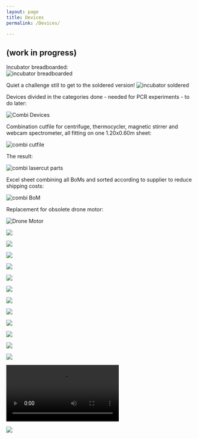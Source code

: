 ```yaml
---
layout: page
title: Devices
permalink: /Devices/

---
```

##  (work in progress)

Incubator breadboarded:  
![](/images/DEV%20Incubator%20Breadboarded.JPG "incubator breadboarded" )

Quiet a challenge still to get to the soldered version! 
![](/images/DEV%20Incubator%20Soldered.JPG "incubator soldered" )

Devices divided in the categories done - needed for PCR experiments - to do later:

![](/images/DEV%20plastic%20boxes.JPG "Combi Devices" )

Combination cutfile for centrifuge, thermocycler, magnetic stirrer and webcam spectrometer, all fitting on one 1.20x0.60m sheet:

![](/images/DEV%20Combisheet%20in%20Inkscape.jpg "combi cutfile" )

The result:  

![](/images/DEV%20Lasercut%20parts.JPG "combi lasercut parts" )

Excel sheet combining all BoMs and sorted according to supplier to reduce shipping costs:

![](/images/DEV%20combi%20BoM%20.png "combi BoM" )

Replacement for obsolete drone motor:

![](/images/DEV%20Drone%20motor.JPG "Drone Motor" )


![](/images/DEV%20Centrifuge%20Drone%20motor.JPG "" )

![](/images/DEV%20Centrifuge%20IRsensor.JPG "" )

![](/images/DEV%20Centrifuge%20Learn%20motor%20songs.jpg "" )

![](/images/DEV%20Centrifuge%20connecting%20the%20wires.JPG "" )

![](/images/DEV%20Centrifuge%20make%20shrink%20ends.JPG "" )

![](/images/DEV%20Centrifuge%20rotor%20plus%20motor.JPG "" )

![](/images/DEV%20Centrifuge%20rotor.JPG "" )

![](/images/DEV%20Centrifuge%20solder%20tips1.JPG "" )

![](/images/DEV%20Centrifuge%20solder%20tips2.JPG "" )

![](/images/DEV%20Incubator%20Breadboarded%20rotated.jpg "" )

![](/images/DEV%20Incubator%20breadboarded%20klein.jpg "" )

![](/images/DEV%20Lasercut%20parts%20klein.jpg "" )

![](/images/DEV%20Magnetic%20Stirrer%20at%20work.MOV "" )

![](/images/DEV%20Magnetic%20stirrer%20insideI.JPG "" )

